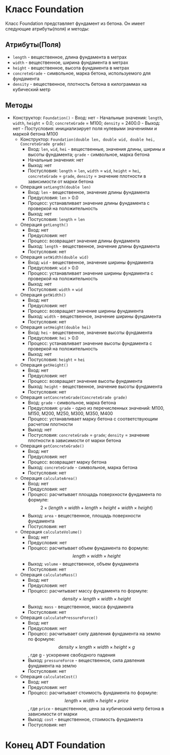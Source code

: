 # Класс Foundation

Класс Foundation представляет фундамент из бетона. Он имеет следующие атрибуты(поля) и методы:

## Атрибуты(Поля)

 - `length` - вещественное, длина фундамента в метрах
 - `width` - вещественное, ширина фундамента в метрах
 - `height` - вещественное, высота фундамента в метрах
 - `concreteGrade` - символьное, марка бетона, используемого для фундамента
 - `density` - вещественное, плотность бетона в килограммах на кубический метр

## Методы
- Конструктор: `Foundation()`
        - Вход: нет
        - Начальные значения: `length`, `width`, `height` = 0.0; `concreteGrade` = M100; `density` = 2400.0
        - Выход: нет
        - Постусловия: инициализирует поля нулевыми значениями и маркой бетона M100
    - Конструктор: `Foundation(double len, double wid, double hei, ConcreteGrade grade)`
        - Вход: `len`, `wid`, `hei` - вещественные, значения длины, ширины и высоты фундамента; `grade` - символьное, марка бетона
        - Начальные значения: нет
        - Выход: нет
        - Постусловия: `length` = `len`, `width` = `wid`, `height` = `hei`, `concreteGrade` = `grade`, `density` = значение плотности в зависимости от марки бетона
    - Операция `setLength(double len)`
        - Вход: `len` - вещественное, значение длины фундамента
        - Предусловия: `len` > 0.0
        - Процесс: устанавливает значение длины фундамента с проверкой на положительность
        - Выход: нет
        - Постусловия: `length` = `len`
    - Операция `getLength()`
        - Вход: нет
        - Предусловия: нет
        - Процесс: возвращает значение длины фундамента
        - Выход: `length` - вещественное, значение длины фундамента
        - Постусловия: нет
    - Операция `setWidth(double wid)`
        - Вход: `wid` - вещественное, значение ширины фундамента
        - Предусловия: `wid` > 0.0
        - Процесс: устанавливает значение ширины фундамента с проверкой на положительность
        - Выход: нет
        - Постусловия: `width` = `wid`
    - Операция `getWidth()`
        - Вход: нет
        - Предусловия: нет
        - Процесс: возвращает значение ширины фундамента
        - Выход: `width` - вещественное, значение ширины фундамента
        - Постусловия: нет
    - Операция `setHeight(double hei)`
        - Вход: `hei` - вещественное, значение высоты фундамента
        - Предусловия: `hei` > 0.0
        - Процесс: устанавливает значение высоты фундамента с проверкой на положительность
        - Выход: нет
        - Постусловия: `height` = `hei`
    - Операция `getHeight()`
        - Вход: нет
        - Предусловия: нет
        - Процесс: возвращает значение высоты фундамента
        - Выход: `height` - вещественное, значение высоты фундамента
        - Постусловия: нет
    - Операция `setConcreteGrade(ConcreteGrade grade)`
        - Вход: `grade` - символьное, марка бетона
        - Предусловия: `grade` - одно из перечисленных значений: M100, M150, M200, M250, M300, M350, M400
        - Процесс: устанавливает марку бетона с соответствующим расчетом плотности
        - Выход: нет
        - Постусловия: `concreteGrade` = `grade`; `density` = значение плотности в зависимости от марки бетона
    - Операция `getConcreteGrade()`
        - Вход: нет
        - Предусловия: нет
        - Процесс: возвращает марку бетона
        - Выход: `concreteGrade` - символьное, марка бетона
        - Постусловия: нет
    - Операция `calculateArea()`
        - Вход: нет
        - Предусловия: нет
        - Процесс: расчитывает площадь поверхности фундамента по формуле: $$2 \times (length \times width + length \times height + width \times height)$$
        - Выход: `area` - вещественное, площадь поверхности фундамента
        - Постусловия: нет
    - Операция `calculateVolume()`
        - Вход: нет
        - Предусловия: нет
        - Процесс: расчитывает объем фундамента по формуле: $$length \times width \times height$$
        - Выход: `volume` - вещественное, объем фундамента
        - Постусловия: нет
    - Операция `calculateMass()`
        - Вход: нет
        - Предусловия: нет
        - Процесс: расчитывает массу фундамента по формуле: $$density \times length \times width \times height$$
        - Выход: `mass` - вещественное, масса фундамента
        - Постусловия: нет
    - Операция `calculatePressureForce()`
        - Вход: нет
        - Предусловия: нет
        - Процесс: расчитывает силу давления фундамента на землю по формуле: $$density \times length \times width \times height \times g$$, где g - ускорение свободного падения
        - Выход: `pressureForce` - вещественное, сила давления фундамента на землю
        - Постусловия: нет
    - Операция `calculateCost()`
        - Вход: нет
        - Предусловия: нет
        - Процесс: расчитывает стоимость фундамента по формуле: $$length \times width \times height \times price$$, где `price` - вещественное, цена за кубический метр бетона в зависимости от марки
        - Выход: `cost` - вещественное, стоимость фундамента
        - Постусловия: нет

          
# Конец ADT Foundation
